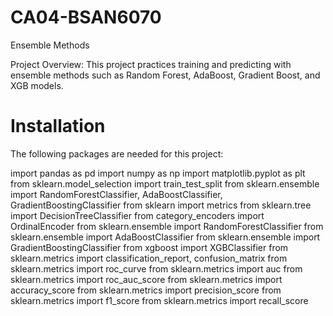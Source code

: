 # CA04-BSAN6070
Ensemble Methods

Project Overview:
This project practices training and predicting with ensemble methods such as Random Forest, AdaBoost, Gradient Boost, and XGB models.

# Installation
The following packages are needed for this project:

import pandas as pd
import numpy as np
import matplotlib.pyplot as plt
from sklearn.model_selection import train_test_split
from sklearn.ensemble import RandomForestClassifier, AdaBoostClassifier, GradientBoostingClassifier
from sklearn import metrics
from sklearn.tree import DecisionTreeClassifier
from category_encoders import OrdinalEncoder
from sklearn.ensemble import RandomForestClassifier
from sklearn.ensemble import AdaBoostClassifier
from sklearn.ensemble import GradientBoostingClassifier
from xgboost import XGBClassifier
from sklearn.metrics import classification_report, confusion_matrix
from sklearn.metrics import roc_curve
from sklearn.metrics import auc
from sklearn.metrics import roc_auc_score
from sklearn.metrics import accuracy_score
from sklearn.metrics import precision_score
from sklearn.metrics import f1_score
from sklearn.metrics import recall_score

